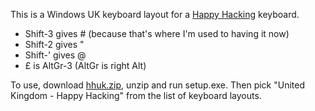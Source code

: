 This is a Windows UK keyboard layout for a [Happy Hacking](http://www.pfusystems.com/embedded-keyboard/hhkb/index.html) keyboard.

* Shift-3 gives # (because that's where I'm used to having it now)
* Shift-2 gives "
* Shift-' gives @
* &pound; is AltGr-3 (AltGr is right Alt)

To use, download [hhuk.zip](/download/hhuk.zip), unzip and run setup.exe. Then pick "United Kingdom - Happy Hacking" from the list of keyboard layouts.

